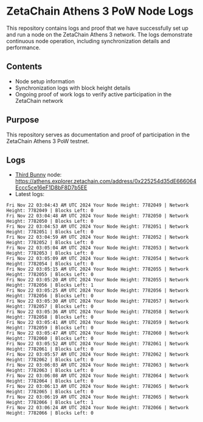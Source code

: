 # ZetaChain Athens 3 PoW Node Logs
This repository contains logs and proof that we have successfully set up and run a node on the ZetaChain Athens 3 network. The logs demonstrate continuous node operation, including synchronization details and performance.

## Contents
- Node setup information
- Synchronization logs with block height details
- Ongoing proof of work logs to verify active participation in the ZetaChain network

## Purpose
This repository serves as documentation and proof of participation in the ZetaChain Athens 3 PoW testnet.

## Logs

- [Third Bunny](https://thirdbunny.xyz/) node: https://athens.explorer.zetachain.com/address/0x225254d35dE666064Eccc5ce16eF1D8bF8D7b5EE
- Latest logs:
```
Fri Nov 22 03:04:43 AM UTC 2024 Your Node Height: 7782049 | Network Height: 7782049 | Blocks Left: 0
Fri Nov 22 03:04:48 AM UTC 2024 Your Node Height: 7782050 | Network Height: 7782050 | Blocks Left: 0
Fri Nov 22 03:04:53 AM UTC 2024 Your Node Height: 7782051 | Network Height: 7782051 | Blocks Left: 0
Fri Nov 22 03:04:59 AM UTC 2024 Your Node Height: 7782052 | Network Height: 7782052 | Blocks Left: 0
Fri Nov 22 03:05:04 AM UTC 2024 Your Node Height: 7782053 | Network Height: 7782053 | Blocks Left: 0
Fri Nov 22 03:05:09 AM UTC 2024 Your Node Height: 7782054 | Network Height: 7782054 | Blocks Left: 0
Fri Nov 22 03:05:15 AM UTC 2024 Your Node Height: 7782055 | Network Height: 7782055 | Blocks Left: 0
Fri Nov 22 03:05:20 AM UTC 2024 Your Node Height: 7782055 | Network Height: 7782056 | Blocks Left: 1
Fri Nov 22 03:05:25 AM UTC 2024 Your Node Height: 7782056 | Network Height: 7782056 | Blocks Left: 0
Fri Nov 22 03:05:30 AM UTC 2024 Your Node Height: 7782057 | Network Height: 7782057 | Blocks Left: 0
Fri Nov 22 03:05:36 AM UTC 2024 Your Node Height: 7782058 | Network Height: 7782058 | Blocks Left: 0
Fri Nov 22 03:05:41 AM UTC 2024 Your Node Height: 7782059 | Network Height: 7782059 | Blocks Left: 0
Fri Nov 22 03:05:47 AM UTC 2024 Your Node Height: 7782060 | Network Height: 7782060 | Blocks Left: 0
Fri Nov 22 03:05:52 AM UTC 2024 Your Node Height: 7782061 | Network Height: 7782061 | Blocks Left: 0
Fri Nov 22 03:05:57 AM UTC 2024 Your Node Height: 7782062 | Network Height: 7782062 | Blocks Left: 0
Fri Nov 22 03:06:03 AM UTC 2024 Your Node Height: 7782063 | Network Height: 7782063 | Blocks Left: 0
Fri Nov 22 03:06:08 AM UTC 2024 Your Node Height: 7782064 | Network Height: 7782064 | Blocks Left: 0
Fri Nov 22 03:06:13 AM UTC 2024 Your Node Height: 7782065 | Network Height: 7782065 | Blocks Left: 0
Fri Nov 22 03:06:19 AM UTC 2024 Your Node Height: 7782065 | Network Height: 7782066 | Blocks Left: 1
Fri Nov 22 03:06:24 AM UTC 2024 Your Node Height: 7782066 | Network Height: 7782066 | Blocks Left: 0
```
